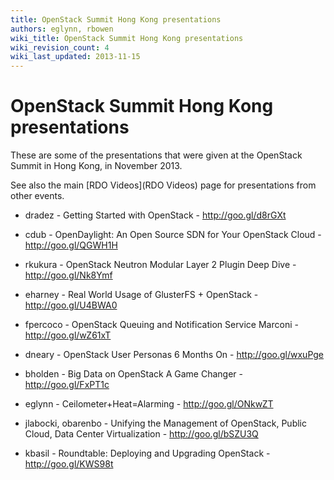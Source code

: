 ```yaml
---
title: OpenStack Summit Hong Kong presentations
authors: eglynn, rbowen
wiki_title: OpenStack Summit Hong Kong presentations
wiki_revision_count: 4
wiki_last_updated: 2013-11-15
---
```


# OpenStack Summit Hong Kong presentations

These are some of the presentations that were given at the OpenStack Summit in Hong Kong, in November 2013.

See also the main [RDO Videos](RDO Videos) page for presentations from other events.

*   dradez - Getting Started with OpenStack - <http://goo.gl/d8rGXt>

<!-- -->

*   cdub - OpenDaylight: An Open Source SDN for Your OpenStack Cloud - <http://goo.gl/QGWH1H>

<!-- -->

*   rkukura - OpenStack Neutron Modular Layer 2 Plugin Deep Dive - <http://goo.gl/Nk8Ymf>

<!-- -->

*   eharney - Real World Usage of GlusterFS + OpenStack - <http://goo.gl/U4BWA0>

<!-- -->

*   fpercoco - OpenStack Queuing and Notification Service Marconi - <http://goo.gl/wZ61xT>

<!-- -->

*   dneary - OpenStack User Personas 6 Months On - <http://goo.gl/wxuPge>

<!-- -->

*   bholden - Big Data on OpenStack A Game Changer - <http://goo.gl/FxPT1c>

<!-- -->

*   eglynn - Ceilometer+Heat=Alarming - <http://goo.gl/ONkwZT>

<!-- -->

*   jlabocki, obarenbo - Unifying the Management of OpenStack, Public Cloud, Data Center Virtualization - <http://goo.gl/bSZU3Q>

<!-- -->

*   kbasil - Roundtable: Deploying and Upgrading OpenStack - <http://goo.gl/KWS98t>

